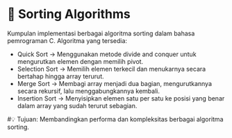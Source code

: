 # 📌 Sorting Algorithms
Kumpulan implementasi berbagai algoritma sorting dalam bahasa pemrograman C. Algoritma yang tersedia:

* Quick Sort → Menggunakan metode divide and conquer untuk mengurutkan elemen dengan memilih pivot.
* Selection Sort → Memilih elemen terkecil dan menukarnya secara bertahap hingga array terurut.
* Merge Sort → Membagi array menjadi dua bagian, mengurutkannya secara rekursif, lalu menggabungkannya kembali.
* Insertion Sort → Menyisipkan elemen satu per satu ke posisi yang benar dalam array yang sudah terurut sebagian.

#💡 Tujuan: Membandingkan performa dan kompleksitas berbagai algoritma sorting.
